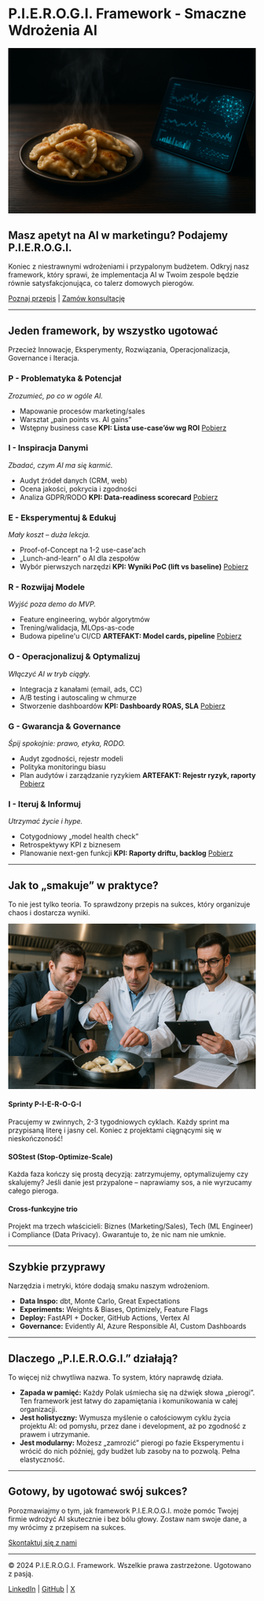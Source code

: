 # P.I.E.R.O.G.I. Framework - Smaczne Wdrożenia AI

![AI prompt: A photorealistic image of a delicious, steaming plate of pierogi on a modern, dark wooden table. Next to the plate is a futuristic tablet displaying glowing data charts and AI neural network diagrams. The style is a mix of rustic food photography and sleek high-tech aesthetics, dramatic lighting.](https://raw.githubusercontent.com/hculap/pierogi-ai/main/pierogi1.png)

## Masz apetyt na AI w marketingu? Podajemy P.I.E.R.O.G.I.

Koniec z niestrawnymi wdrożeniami i przypalonym budżetem. Odkryj nasz framework, który sprawi, że implementacja AI w Twoim zespole będzie równie satysfakcjonująca, co talerz domowych pierogów.

[Poznaj przepis](#framework) | [Zamów konsultację](#kontakt)

---

## Jeden framework, by wszystko ugotować

Przecież Innowacje, Eksperymenty, Rozwiązania, Operacjonalizacja, Governance i Iteracja.

### P - Problematyka & Potencjał
*Zrozumieć, po co w ogóle AI.*
- Mapowanie procesów marketing/sales
- Warsztat „pain points vs. AI gains”
- Wstępny business case
**KPI: Lista use-case’ów wg ROI**
[Pobierz](attachments/P_use_case_roi_calculator.csv)

### I - Inspiracja Danymi
*Zbadać, czym AI ma się karmić.*
- Audyt źródeł danych (CRM, web)
- Ocena jakości, pokrycia i zgodności
- Analiza GDPR/RODO
**KPI: Data-readiness scorecard**
[Pobierz](attachments/I_data_readiness_scorecard.csv)

### E - Eksperymentuj & Edukuj
*Mały koszt – duża lekcja.*
- Proof-of-Concept na 1-2 use-case'ach
- „Lunch-and-learn” o AI dla zespołów
- Wybór pierwszych narzędzi
**KPI: Wyniki PoC (lift vs baseline)**
[Pobierz](attachments/E_poc_results_template.md)

### R - Rozwijaj Modele
*Wyjść poza demo do MVP.*
- Feature engineering, wybór algorytmów
- Trening/walidacja, MLOps-as-code
- Budowa pipeline'u CI/CD
**ARTEFAKT: Model cards, pipeline**
[Pobierz](attachments/R_model_card_template.md)

### O - Operacjonalizuj & Optymalizuj
*Włączyć AI w tryb ciągły.*
- Integracja z kanałami (email, ads, CC)
- A/B testing i autoscaling w chmurze
- Stworzenie dashboardów
**KPI: Dashboardy ROAS, SLA**
[Pobierz](attachments/O_dashboard_template.csv)

### G - Gwarancja & Governance
*Śpij spokojnie: prawo, etyka, RODO.*
- Audyt zgodności, rejestr modeli
- Polityka monitoringu biasu
- Plan audytów i zarządzanie ryzykiem
**ARTEFAKT: Rejestr ryzyk, raporty**
[Pobierz](attachments/G_risk_register_template.csv)

### I - Iteruj & Informuj
*Utrzymać życie i hype.*
- Cotygodniowy „model health check”
- Retrospektywy KPI z biznesem
- Planowanie next-gen funkcji
**KPI: Raporty driftu, backlog**
[Pobierz](attachments/I_drift_and_backlog_template.csv)

---

## Jak to „smakuje” w praktyce?

To nie jest tylko teoria. To sprawdzony przepis na sukces, który organizuje chaos i dostarcza wyniki.

![AI prompt: A dynamic, eye-level shot of a modern kitchen with three chefs working together. One chef, wearing a suit (business), is tasting the dish. The second, wearing a lab coat (tech), is precisely adding a futuristic, glowing ingredient. The third, wearing glasses and holding a clipboard (compliance), is checking a recipe. The scene is collaborative, energetic, and clean.](https://raw.githubusercontent.com/hculap/pierogi-ai/main/pierogi2.png)

#### Sprinty P-I-E-R-O-G-I
Pracujemy w zwinnych, 2-3 tygodniowych cyklach. Każdy sprint ma przypisaną literę i jasny cel. Koniec z projektami ciągnącymi się w nieskończoność!

#### SOStest (Stop-Optimize-Scale)
Każda faza kończy się prostą decyzją: zatrzymujemy, optymalizujemy czy skalujemy? Jeśli danie jest przypalone – naprawiamy sos, a nie wyrzucamy całego pieroga.

#### Cross-funkcyjne trio
Projekt ma trzech właścicieli: Biznes (Marketing/Sales), Tech (ML Engineer) i Compliance (Data Privacy). Gwarantuje to, że nic nam nie umknie.

---

## Szybkie przyprawy

Narzędzia i metryki, które dodają smaku naszym wdrożeniom.

- **Data Inspo:** dbt, Monte Carlo, Great Expectations
- **Experiments:** Weights & Biases, Optimizely, Feature Flags
- **Deploy:** FastAPI + Docker, GitHub Actions, Vertex AI
- **Governance:** Evidently AI, Azure Responsible AI, Custom Dashboards

---

## Dlaczego „P.I.E.R.O.G.I.” działają?

To więcej niż chwytliwa nazwa. To system, który naprawdę działa.

- **Zapada w pamięć:** Każdy Polak uśmiecha się na dźwięk słowa „pierogi”. Ten framework jest łatwy do zapamiętania i komunikowania w całej organizacji.
- **Jest holistyczny:** Wymusza myślenie o całościowym cyklu życia projektu AI: od pomysłu, przez dane i development, aż po zgodność z prawem i utrzymanie.
- **Jest modularny:** Możesz „zamrozić” pierogi po fazie Eksperymentu i wrócić do nich później, gdy budżet lub zasoby na to pozwolą. Pełna elastyczność.

---

## Gotowy, by ugotować swój sukces?

Porozmawiajmy o tym, jak framework P.I.E.R.O.G.I. może pomóc Twojej firmie wdrożyć AI skutecznie i bez bólu głowy. Zostaw nam swoje dane, a my wrócimy z przepisem na sukces.

[Skontaktuj się z nami](mailto:kontakt@szymonpaluch.com)

---

&copy; 2024 P.I.E.R.O.G.I. Framework. Wszelkie prawa zastrzeżone. Ugotowano z pasją.

[LinkedIn](https://www.linkedin.com/in/szymonpaluch/) | [GitHub](https://github.com/hculap) | [X](https://x.com/szymonpalucheth) 